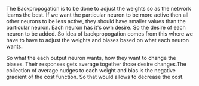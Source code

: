 The Backpropogation is to be done to adjust the weights so as the network learns the best. If we want the particular neuron to be more active then all other neurons to be less active, they should have smaller values than the particular neuron. Each neuron has it's own desire. So the desire of each neuron to be added. So idea of backpropogation comes from this where we have to have to adjust the weights and biases based on what each neuron wants.

So what the each output neuron wants, how they want to change the biases. Their responses gets average together those desire changes.The collection of average nudges to each weight and bias is the negative gradient of the cost function. So that would allows to decrease the cost.  
